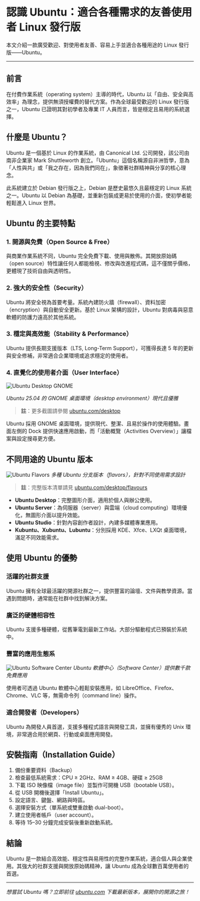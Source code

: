 # 認識 Ubuntu：適合各種需求的友善使用者 Linux 發行版


本文介紹一款廣受歡迎、對使用者友善、容易上手並適合各種用途的 Linux 發行版——Ubuntu。

---

## 前言

在付費作業系統（operating system）主導的時代，Ubuntu 以「自由、安全與高效率」為理念，提供無須授權費的替代方案。作為全球最受歡迎的 Linux 發行版之一，Ubuntu 已證明其對初學者及專業 IT 人員而言，皆是穩定且易用的系統選擇。

## 什麼是 Ubuntu？

Ubuntu 是一個基於 Linux 的作業系統，由 Canonical Ltd. 公司開發，該公司由南非企業家 Mark Shuttleworth 創立。「Ubuntu」這個名稱源自非洲哲學，意為「人性與共」或「我之存在，因為我們同在」，象徵著社群精神與分享的核心理念。

此系統建立於 Debian 發行版之上，Debian 是歷史最悠久且最穩定的 Linux 系統之一。Ubuntu 以 Debian 為基礎，並重新包裝成更易於使用的介面，使初學者能輕鬆進入 Linux 世界。

## Ubuntu 的主要特點

### 1. 開源與免費（Open Source & Free）

與商業作業系統不同，Ubuntu 完全免費下載、使用與散佈。其開放原始碼（open source）特性讓任何人都能檢視、修改與改進程式碼，這不僅關乎價格，更體現了技術自由與透明性。

### 2. 強大的安全性（Security）

Ubuntu 將安全視為首要考量。系統內建防火牆（firewall）、資料加密（encryption）與自動安全更新。基於 Linux 架構的設計，Ubuntu 對病毒與惡意軟體的防護力遠高於其他系統。

### 3. 穩定與高效能（Stability & Performance）

Ubuntu 提供長期支援版本（LTS, Long-Term Support），可獲得長達 5 年的更新與安全修補，非常適合企業環境或追求穩定的使用者。

### 4. 直覺化的使用者介面（User Interface）

![Ubuntu Desktop GNOME](ubuntu.png)

*Ubuntu 25.04 的 GNOME 桌面環境（desktop environment）現代且優雅*
> **註**：更多截圖請參閱 [ubuntu.com/desktop](https://ubuntu.com/desktop)

Ubuntu 採用 GNOME 桌面環境，提供現代、整潔、且易於操作的使用體驗。畫面左側的 Dock 提供快速應用啟動，而「活動概覽（Activities Overview）」讓檔案與設定搜尋更方便。

## 不同用途的 Ubuntu 版本

![Ubuntu Flavors](flavour.png)
*多種 Ubuntu 分支版本（flavors），針對不同使用需求設計*
> **註**：完整版本清單請見 [ubuntu.com/desktop/flavours](https://ubuntu.com/desktop/flavours)

- **Ubuntu Desktop**：完整圖形介面，適用於個人與辦公使用。  
- **Ubuntu Server**：為伺服器（server）與雲端（cloud computing）環境優化，無圖形介面以提升效能。  
- **Ubuntu Studio**：針對內容創作者設計，內建多媒體專業應用。  
- **Kubuntu、Xubuntu、Lubuntu**：分別採用 KDE、Xfce、LXQt 桌面環境，滿足不同效能需求。

## 使用 Ubuntu 的優勢

### 活躍的社群支援

Ubuntu 擁有全球最活躍的開源社群之一，提供豐富的論壇、文件與教學資源。當遇到問題時，通常能在社群中找到解決方案。

### 廣泛的硬體相容性

Ubuntu 支援多種硬體，從舊筆電到最新工作站。大部分驅動程式已預裝於系統中。

### 豐富的應用生態系

![Ubuntu Software Center](software.png)
*Ubuntu 軟體中心（Software Center）提供數千款免費應用*

使用者可透過 Ubuntu 軟體中心輕鬆安裝應用，如 LibreOffice、Firefox、Chrome、VLC 等，無需命令列（command line）操作。

### 適合開發者（Developers）

Ubuntu 為開發人員首選，支援多種程式語言與開發工具，並擁有優秀的 Unix 環境，非常適合用於網頁、行動或桌面應用開發。

## 安裝指南（Installation Guide）

1. 備份重要資料（Backup）  
2. 檢查最低系統需求：CPU ≥ 2GHz、RAM ≥ 4GB、硬碟 ≥ 25GB  
3. 下載 ISO 映像檔（image file）並製作可開機 USB（bootable USB）。  
4. 從 USB 開機後選擇「Install Ubuntu」。  
5. 設定語言、鍵盤、網路與時區。  
6. 選擇安裝方式（單系統或雙重啟動 dual-boot）。  
7. 建立使用者帳戶（user account）。  
8. 等待 15–30 分鐘完成安裝後重新啟動系統。

## 結論

Ubuntu 是一款結合高效能、穩定性與易用性的完整作業系統，適合個人與企業使用。其強大的社群支援與開放原始碼精神，讓 Ubuntu 成為全球數百萬使用者的首選。

---

*想嘗試 Ubuntu 嗎？立即前往 [ubuntu.com](https://ubuntu.com) 下載最新版本，展開你的開源之旅！*

